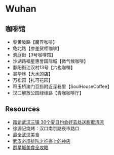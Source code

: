 # Wuhan


## 咖啡馆

- 黎黄陂路【魔界咖啡】
- 龟北路【参差货柜咖啡】
- 洞庭街【3号咖啡馆】
- 沙湖路福星惠誉国际城【微气候咖啡】
- 鄱阳街江汉村13号【六也咖啡】
- 昙华林【大水的店】
- 万松园【扎可花园】
- 积玉桥澳门豆捞附近深巷里【SoulHouseCoffee】
- 汉口解放公园绿缘路【青咖咖啡厅】


## Resources

- [踏访武汉三镇 30个夏日约会好去处送甜蜜清凉](http://travel.sina.com.cn/china/2013-07-27/0756203619.shtml)
- 徐源记烧烤：汉口南京路夜市路口
- [最全武汉美食](http://ww3.sinaimg.cn/large/723afde9jw1dzoksuhf2hj.jpg) 
- [武汉必须排队才吃得上的神店](http://ww3.sinaimg.cn/large/723afde9gw1ef9emuswmsj20c857shdb.jpg) 
- [群星城美食全攻略](http://ww4.sinaimg.cn/large/8fac2709jw1elnprfrxk9j20c8b777wh.jpg)
